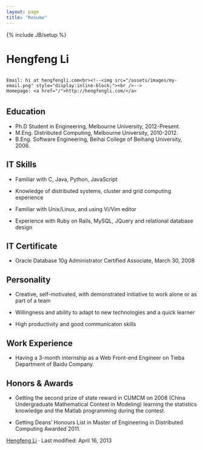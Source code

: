 ```yaml
---
layout: page
title: "Resume"
---
```

{% include JB/setup %}

Hengfeng Li
===========

<!--There is a [PDF version](/assets/uploads/cv_eng.pdf) for printing.-->

<div style="width: 100%; float: left; margin-bottom: 1.5em;">

    Email: hi at hengfengli.com<br><!--<img src="/assets/images/my-email.png" style="display:inline-block;"><br />-->
    Homepage: <a href="/">http://hengfengli.com/</a>

</div>

Education
---------

*    Ph.D Student in Engineering, Melbourne University, 2012-Present.
*    M.Eng. Distributed Computing, Melbourne University, 2010-2012.
*    B.Eng. Software Engineering, Beihai College of Beihang University, 2006.

IT Skills
---------

*   Familiar with C, Java, Python, JavaScript

*   Knowledge of distributed systems, cluster and grid computing experience

*   Familiar with Unix/Linux, and using Vi/Vim editor

*   Experience with Ruby on Rails, MySQL, JQuery and relational database design


IT Certificate
--------------

*   Oracle Database 10g Administrator Certified Associate, March 30, 2008

Personality
-----------

*   Creative, self-motivated, with demonstrated initiative to work alone or as part of a team

*   Willingness and ability to adapt to new technologies and a quick learner

*   High productivity and good communicaton skills

Work Experience
----------

*   Having a 3-month internship as a Web Front-end Engineer on Tieba Department of Baidu Company.

Honors & Awards
----------

*   Getting the second prize of state reward in CUMCM on 2008 (China Undergraduate Mathematical Contest in Modeling) learning the statistics knowledge and the Matlab programming during the contest.

*   Getting Deans’ Honours List in Master of Engineering in Distributed Computing Awarded 2011.

[Hengfeng Li](/) &#183; Last modified: April 16, 2013
